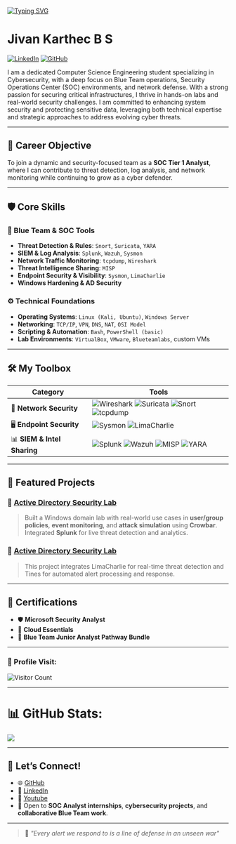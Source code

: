 [![Typing SVG](https://readme-typing-svg.demolab.com?font=Fira+Code&pause=1000&color=00BFFF&random=false&width=435&lines=Hey%2C+I'm+Jivan+)](https://git.io/typing-svg)

# Jivan Karthec B S

[![LinkedIn](https://img.shields.io/badge/-LinkedIn-0072b1?&style=for-the-badge&logo=linkedin&logoColor=white)](https://www.linkedin.com/in/Jivan-Karthec)
[![GitHub](https://img.shields.io/badge/-GitHub-333333?style=for-the-badge&logo=github&logoColor=white)](https://github.com/SocXplore)

I am a dedicated Computer Science Engineering student specializing in Cybersecurity, with a deep focus on Blue Team operations, Security Operations Center (SOC) environments, and network defense. With a strong passion for securing critical infrastructures, I thrive in hands-on labs and real-world security challenges. I am committed to enhancing system security and protecting sensitive data, leveraging both technical expertise and strategic approaches to address evolving cyber threats.

---

## 🎯 Career Objective

To join a dynamic and security-focused team as a **SOC Tier 1 Analyst**, where I can contribute to threat detection, log analysis, and network monitoring while continuing to grow as a cyber defender.

---

## 🛡️ Core Skills

### 🧩 Blue Team & SOC Tools
- **Threat Detection & Rules**: `Snort`, `Suricata`, `YARA`
- **SIEM & Log Analysis**: `Splunk`, `Wazuh`, `Sysmon`
- **Network Traffic Monitoring**: `tcpdump`, `Wireshark`
- **Threat Intelligence Sharing**: `MISP`
- **Endpoint Security & Visibility**: `Sysmon`, `LimaCharlie`
- **Windows Hardening & AD Security**

### ⚙️ Technical Foundations
- **Operating Systems**: `Linux (Kali, Ubuntu)`, `Windows Server`
- **Networking**: `TCP/IP`, `VPN`, `DNS`, `NAT`, `OSI Model`
- **Scripting & Automation**: `Bash`, `PowerShell (basic)`
- **Lab Environments**: `VirtualBox`, `VMware`, `Blueteamlabs`, custom VMs

---

## 🛠️ My Toolbox

| Category             | Tools                                                                                                          |
|----------------------|----------------------------------------------------------------------------------------------------------------|
| 🔐 **Network Security**     | ![Wireshark](https://img.shields.io/badge/-Wireshark-1679A7?style=for-the-badge&logo=Wireshark&logoColor=white) ![Suricata](https://img.shields.io/badge/-Suricata-EF3B2D?style=for-the-badge&logo=Suricata&logoColor=white) ![Snort](https://img.shields.io/badge/-Snort-990000?style=for-the-badge&logo=Snort&logoColor=white) ![tcpdump](https://img.shields.io/badge/-tcpdump-005571?style=for-the-badge) |
| 🖥️ **Endpoint Security**   | ![Sysmon](https://img.shields.io/badge/-SYSMON-1E4B9A?style=for-the-badge) ![LimaCharlie](https://img.shields.io/badge/-LimaCharlie-005F85?style=for-the-badge) |
| 📊 **SIEM & Intel Sharing** | ![Splunk](https://img.shields.io/badge/-Splunk-000000?style=for-the-badge&logo=Splunk&logoColor=white) ![Wazuh](https://img.shields.io/badge/-Wazuh-4D4D4D?style=for-the-badge) ![MISP](https://img.shields.io/badge/-MISP-ff5e5e?style=for-the-badge&logo=malwarebytes&logoColor=white) ![YARA](https://img.shields.io/badge/-YARA-404040?style=for-the-badge) |

---

## 📁 Featured Projects

### 🔐 [Active Directory Security Lab](https://github.com/SocXplore/Active-Directory-Project)
> Built a Windows domain lab with real-world use cases in **user/group policies**, **event monitoring**, and **attack simulation** using **Crowbar**. Integrated **Splunk** for live threat detection and analytics.

### 🔐 [Active Directory Security Lab](https://github.com/SocXplore/SOAR-EDR)
> This project integrates LimaCharlie for real-time threat detection and Tines for automated alert processing and response.
---

## 📜 Certifications

- 🛡️ **Microsoft Security Analyst**
- 📡 **Cloud Essentials**
- 🧠 **Blue Team Junior Analyst Pathway Bundle**

---

### 👤 Profile Visit:
![Visitor Count](https://profile-counter.glitch.me/Jivan-Karthec/count.svg)

---
# 📊 GitHub Stats:
<!--![](https://github-readme-stats.vercel.app/api?username=scriptkiddieeee&theme=dark&hide_border=false&include_all_commits=true&count_private=false)<br/> -->
![](https://github-readme-streak-stats.herokuapp.com/?user=malwarekid&theme=dark&hide_border=false)<br/>

---

## 🤝 Let’s Connect!

- 🌐 [GitHub](https://github.com/SocXplore)
- 💼 [LinkedIn](https://www.linkedin.com/in/Jivan-Karthec)
- 💼 [Youtube](https://www.youtube.com/@JivanKarthec)
- 📨 Open to **SOC Analyst internships**, **cybersecurity projects**, and **collaborative Blue Team work**.

---

> 💬 *"Every alert we respond to is a line of defense in an unseen war"*

